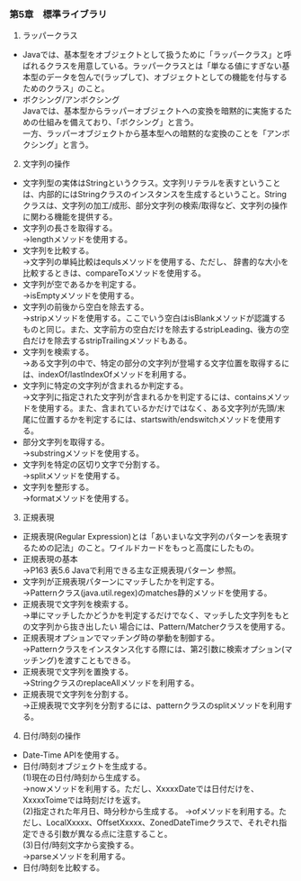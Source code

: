 


### 第5章　標準ライブラリ

1. ラッパークラス
* Javaでは、基本型をオブジェクトとして扱うために「ラッパークラス」と呼ばれるクラスを用意している。ラッパークラスとは「単なる値にすぎない基本型のデータを包んで(ラップして)、オブジェクトとしての機能を付与するためのクラス」のこと。  
* ボクシング/アンボクシング  
Javaでは、基本型からラッパーオブジェクトへの変換を暗黙的に実施するための仕組みを備えており、「ボクシング」と言う。  
一方、ラッパーオブジェクトから基本型への暗黙的な変換のことを「アンボクシング」と言う。  
2. 文字列の操作
* 文字列型の実体はStringというクラス。文字列リテラルを表すということは、内部的にはStringクラスのインスタンスを生成するということ。Stringクラスは、文字列の加工/成形、部分文字列の検索/取得など、文字列の操作に関わる機能を提供する。  
* 文字列の長さを取得する。  
→lengthメソッドを使用する。  
* 文字列を比較する。  
→文字列の単純比較はequlsメソッドを使用する、ただし、
辞書的な大小を比較するときは、compareToメソッドを使用する。  
* 文字列が空であるかを判定する。  
→isEmptyメソッドを使用する。  
* 文字列の前後から空白を除去する。  
→stripメソッドを使用する。ここでいう空白はisBlankメソッドが認識するものと同じ。また、文字前方の空白だけを除去するstripLeading、後方の空白だけを除去するstripTrailingメソッドもある。  
* 文字列を検索する。  
→ある文字列の中で、特定の部分の文字列が登場する文字位置を取得するには、indexOf/lastIndexOfメソッドを利用する。  
* 文字列に特定の文字列が含まれるか判定する。  
→文字列に指定された文字列が含まれるかを判定するには、containsメソッドを使用する。また、含まれているかだけではなく、ある文字列が先頭/末尾に位置するかを判定するには、startswith/endswitchメソッドを使用する。  
* 部分文字列を取得する。  
→substringメソッドを使用する。  
* 文字列を特定の区切り文字で分割する。  
→splitメソッドを使用する。  
* 文字列を整形する。  
→formatメソッドを使用する。  
3. 正規表現
* 正規表現(Regular Expression)とは「あいまいな文字列のパターンを表現するための記法」のこと。ワイルドカードをもっと高度にしたもの。  
* 正規表現の基本  
→P163 表5.6 Javaで利用できる主な正規表現パターン 参照。  
* 文字列が正規表現パターンにマッチしたかを判定する。  
→Patternクラス(java.util.regex)のmatches静的メソッドを使用する。  
* 正規表現で文字列を検索する。  
→単にマッチしたかどうかを判定するだけでなく、マッチした文字列をもとの文字列から抜き出したい
場合には、Pattern/Matcherクラスを使用する。  
* 正規表現オプションでマッチング時の挙動を制御する。  
→Patternクラスをインスタンス化する際には、第2引数に検索オプション(マッチング)を渡すこともできる。  
* 正規表現で文字列を置換する。  
→StringクラスのreplaceAllメソッドを利用する。  
* 正規表現で文字列を分割する。  
→正規表現で文字列を分割するには、patternクラスのsplitメソッドを利用する。  
4. 日付/時刻の操作
* Date-Time APIを使用する。  
* 日付/時刻オブジェクトを生成する。  
(1)現在の日付/時刻から生成する。  
→nowメソッドを利用する。ただし、XxxxxDateでは日付だけを、XxxxxToimeでは時刻だけを返す。  
(2)指定された年月日、時分秒から生成する。
→ofメソッドを利用する。ただし、LocalXxxxx、OffsetXxxxx、ZonedDateTimeクラスで、それぞれ指定できる引数が異なる点に注意すること。  
(3)日付/時刻文字から変換する。  
→parseメソッドを利用する。  
* 日付/時刻を比較する。  
